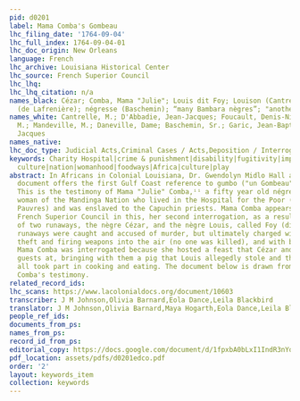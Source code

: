```yaml
---
pid: d0201
label: Mama Comba's Gombeau
lhc_filing_date: '1764-09-04'
lhc_full_index: 1764-09-04-01
lhc_doc_origin: New Orleans
language: French
lhc_archive: Louisiana Historical Center
lhc_source: French Superior Council
lhc_lhq:
lhc_lhq_citation: n/a
names_black: Cézar; Comba, Mama "Julie"; Louis dit Foy; Louison (Cantrelle); Fatima
  (de Lafrenière); négresse (Baschemin); “many Bambara nègres”; "another négresse"
names_white: Cantrelle, M.; D'Abbadie, Jean-Jacques; Foucault, Denis-Nicolas; de Lafrenière,
  M.; Mandeville, M.; Daneville, Dame; Baschemin, Sr.; Garic, Jean-Baptiste; Fazende,
  Jacques
names_native:
lhc_doc_type: Judicial Acts,Criminal Cases / Acts,Deposition / Interrogation / Testimony
keywords: Charity Hospital|crime & punishment|disability|fugitivity|imprisonment|kinship|marronage|material
  culture|nation|womanhood|foodways|Africa|culture|play
abstract: In Africans in Colonial Louisiana, Dr. Gwendolyn Midlo Hall argues this
  document offers the first Gulf Coast reference to gumbo ("un Gombeau") in the archive.ⁱ
  This is the testimony of Mama "Julie" Comba,ⁱⁱ a fifty year old négresse, an African
  woman of the Mandinga Nation who lived in the Hospital for the Poor (L'Hôpital des
  Pauvres) and was enslaved to the Capuchin priests. Mama Comba appears before the
  French Superior Council in this, her second interrogation, as a result of the arrest
  of two runaways, the nègre Cézar, and the nègre Louis, called Foy (dit Foÿ). The
  runaways were caught and accused of murder, but ultimately charged with public drunkenness,
  theft and firing weapons into the air (no one was killed), and with being fugitives.
  Mama Comba was interrogated because she hosted a feast that Cézar and Louis were
  guests at, bringing with them a pig that Louis allegedly stole and that the guests
  all took part in cooking and eating. The document below is drawn from part of Mama
  Comba's testimony.
related_record_ids:
lhc_scans: https://www.lacolonialdocs.org/document/10603
transcriber: J M Johnson,Olivia Barnard,Eola Dance,Leila Blackbird
translator: J M Johnson,Olivia Barnard,Maya Hogarth,Eola Dance,Leila Blackbird
people_ref_ids:
documents_from_ps:
names_from_ps:
record_id_from_ps:
editorial_copy: https://docs.google.com/document/d/1fpxbA0bLxI1IndR3nYqmkMoXhvCUpGL8-RhN4KO1i1A/edit
pdf_location: assets/pdfs/d0201edco.pdf
order: '2'
layout: keywords_item
collection: keywords
---
```

